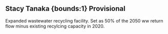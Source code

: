 ## Stacy Tanaka {bounds:1} Provisional
Expanded wastewater recycling facility.  Set as 50% of the 2050 ww return flow minus existing recylcing capacity in 2020.  
